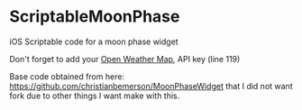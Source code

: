 # ScriptableMoonPhase
iOS Scriptable code for a moon phase widget

Don't forget to add your [Open Weather Map](https://api.openweathermap.org), API key (line 119)

Base code obtained from here: https://github.com/christianbemerson/MoonPhaseWidget
that I did not want fork due to other things I want make with this.
